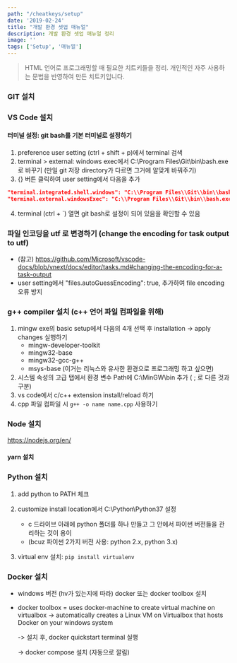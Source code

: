 ```yaml
---
path: "/cheatkeys/setup"
date: '2019-02-24'
title: "개발 환경 셋업 매뉴얼"
description: 개발 환경 셋업 매뉴얼 정리
image: ''
tags: ['Setup', '매뉴얼']
---
```

> HTML 언어로 프로그래밍할 때 필요한 치트키들을 정리.
> 개인적인 자주 사용하는 문법을 반영하여 만든 치트키입니다.

### GIT 설치

### VS Code 설치

#### 터미널 설정: git bash를 기본 터미널로 설정하기
1. preference user setting (ctrl + shift + p)에서 terminal 검색
2. terminal > external: windows exec에서 C:\Program Files\Git\bin\bash.exe로 바꾸기 (만일 git 저장 directory가 다르면 그거에 알맞게 바꿔주기)
3. {} 버튼 클릭하여 user setting에서 다음을 추가
```json
"terminal.integrated.shell.windows": "C:\\Program Files\\Git\\bin\\bash.exe",
"terminal.external.windowsExec": "C:\\Program Files\\Git\\bin\\bash.exe",
```
4. terminal (ctrl + `) 열면 git bash로 설정이 되어 있음을 확인할 수 있음

### 파일 인코딩을 utf 로 변경하기 (change the encoding for task output to utf)
- (참고) https://github.com/Microsoft/vscode-docs/blob/vnext/docs/editor/tasks.md#changing-the-encoding-for-a-task-output
- user setting에서 "files.autoGuessEncoding": true, 추가하여 file encoding 오류 방지

### g++ compiler 설치 (c++ 언어 파일 컴파일을 위해)
1. mingw exe의 basic setup에서 다음의 4개 선택 후 installation -> apply changes 실행하기
    - mingw-developer-toolkit
    - mingw32-base
    - mingw32-gcc-g++
    - msys-base (이거는 리눅스와 유사한 환경으로 프로그래밍 하고 싶으면)
2. 시스템 속성의 고급 탭에서 환경 변수 Path에 C:\MinGW\bin 추가 ( ; 로 다른 것과 구분)
3. vs code에서 c/c++ extension install/reload 하기
4. cpp 파일 컴파일 시 `g++ -o name name.cpp` 사용하기

### Node 설치
https://nodejs.org/en/

#### yarn 설치

### Python 설치
1. add python to PATH 체크
2. customize install location에서 C:\Python\Python37 설정
    - c 드라이브 아래에 python 폴더를 하나 만들고 그 안에서 파이썬 버전들을 관리하는 것이 용이
    - (bcuz 파이썬 2가지 버전 사용: python 2.x, python 3.x)

3. virtual env 설치: `pip install virtualenv`

### Docker 설치
- windows 버전 (hv가 있는지에 따라) docker 또는 docker toolbox 설치
- docker toolbox
    = uses docker-machine to create virtual machine on virtualbox
    -> automatically creates a Linux VM on Virtualbox that hosts Docker on your windows system

    -> 설치 후, docker quickstart terminal 실행

    -> docker compose 설치 (자동으로 깔림)